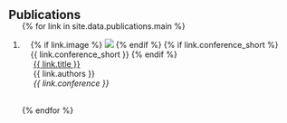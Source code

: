 <h2 id="publications" style="margin: 2px 0px -15px;">Publications</h2>

<div class="publications">
<ol class="bibliography">

{% for link in site.data.publications.main %}

<li>
<div class="pub-row">
  <div class="col-sm-3 abbr" style="position: relative;padding-right: 15px;padding-left: 15px;">
    {% if link.image %} 
    <img src="{{ link.image }}" class="teaser img-fluid z-depth-1" style="width=100;height=40%">
    {% endif %}
    {% if link.conference_short %} 
    <abbr class="badge">{{ link.conference_short }}</abbr>
    {% endif %}
  </div>
  <div class="col-sm-9" style="position: relative;padding-right: 15px;padding-left: 20px;">
      <div class="title"><a href="{{ link.pdf }}">{{ link.title }}</a></div>
      <div class="author">{{ link.authors }}</div>
      <div class="periodical"><em>{{ link.conference }}</em>
      </div>

[//]: # (    <div class="links">)

[//]: # (      {% if link.pdf %} )

[//]: # (      <a href="{{ link.pdf }}" class="btn btn-sm z-depth-0" role="button" target="_blank" style="font-size:12px;">PDF</a>)

[//]: # (      {% endif %})

[//]: # (      {% if link.code %} )

[//]: # (      <a href="{{ link.code }}" class="btn btn-sm z-depth-0" role="button" target="_blank" style="font-size:12px;">Code</a>)

[//]: # (      {% endif %})

[//]: # (      {% if link.page %} )

[//]: # (      <a href="{{ link.page }}" class="btn btn-sm z-depth-0" role="button" target="_blank" style="font-size:12px;">Project Page</a>)

[//]: # (      {% endif %})

[//]: # (      {% if link.bibtex %} )

[//]: # (      <a href="{{ link.bibtex }}" class="btn btn-sm z-depth-0" role="button" target="_blank" style="font-size:12px;">BibTex</a>)

[//]: # (      {% endif %})

[//]: # (      {% if link.notes %} )

[//]: # (      <strong> <i style="color:#e74d3c">{{ link.notes }}</i></strong>)

[//]: # (      {% endif %})

[//]: # (      {% if link.others %} )

[//]: # (      {{ link.others }})

[//]: # (      {% endif %})

[//]: # (    </div>)
  </div>
</div>
</li>

<br>

{% endfor %}

</ol>
</div>

